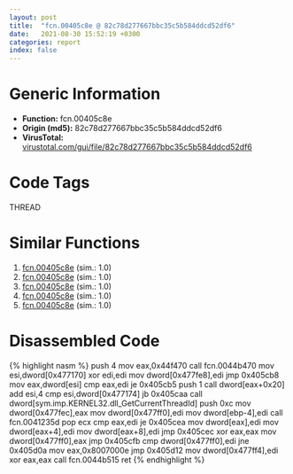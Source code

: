 ```yaml
---
layout: post
title:  "fcn.00405c8e @ 82c78d277667bbc35c5b584ddcd52df6"
date:   2021-08-30 15:52:19 +0300
categories: report
index: false
---
```


# Generic Information
- **Function:** fcn.00405c8e
- **Origin (md5):** 82c78d277667bbc35c5b584ddcd52df6
- **VirusTotal:** [virustotal.com/gui/file/82c78d277667bbc35c5b584ddcd52df6][virustotal_ref]

# Code Tags
<span class="tag" id="THREAD">THREAD</span>


# Similar Functions

1. [fcn.00405c8e][similar_1_ref] (sim.: 1.0)
2. [fcn.00405c8e][similar_2_ref] (sim.: 1.0)
3. [fcn.00405c8e][similar_3_ref] (sim.: 1.0)
4. [fcn.00405c8e][similar_4_ref] (sim.: 1.0)
5. [fcn.00405c8e][similar_5_ref] (sim.: 1.0)


# Disassembled Code

{% highlight nasm %}
push 4
mov eax,0x44f470
call fcn.0044b470
mov esi,dword[0x477170]
xor edi,edi
mov dword[0x477fe8],edi
jmp 0x405cb8
mov eax,dword[esi]
cmp eax,edi
je 0x405cb5
push 1
call dword[eax+0x20]
add esi,4
cmp esi,dword[0x477174]
jb 0x405caa
call dword[sym.imp.KERNEL32.dll_GetCurrentThreadId]
push 0xc
mov dword[0x477fec],eax
mov dword[0x477ff0],edi
mov dword[ebp-4],edi
call fcn.0041235d
pop ecx
cmp eax,edi
je 0x405cea
mov dword[eax],edi
mov dword[eax+4],edi
mov dword[eax+8],edi
jmp 0x405cec
xor eax,eax
mov dword[0x477ff0],eax
jmp 0x405cfb
cmp dword[0x477ff0],edi
jne 0x405d0a
mov eax,0x8007000e
jmp 0x405d12
mov dword[0x477ff4],edi
xor eax,eax
call fcn.0044b515
ret 
{% endhighlight %}


[similar_1_ref]: /report/fcn.00405c8e@bf63ddd2300e0a74a0359de9adcc16ac
[similar_2_ref]: /report/fcn.00405c8e@d541529cc6883f61d162f4cf432d3cb8
[similar_3_ref]: /report/fcn.00405c8e@b49682c7791beec133296706671e7cb3
[similar_4_ref]: /report/fcn.00405c8e@96c77dffd0b78b42b39cc488af0b9ae9
[similar_5_ref]: /report/fcn.00405c8e@3d7f25d788af3e7f7707a736ac852465
[virustotal_ref]: https://www.virustotal.com/gui/file/82c78d277667bbc35c5b584ddcd52df6